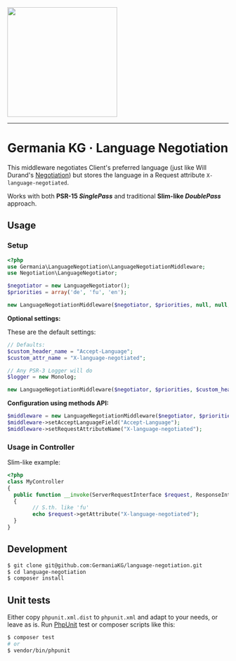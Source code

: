 <img src="https://static.germania-kg.com/logos/ga-logo-2016-web.svgz" width="250px">

------



# Germania KG · Language Negotiation

This middleware negotiates Client's preferred language (just like Will Durand's [Negotiation](https://github.com/willdurand/Negotiation)) but stores the language in a Request attribute `X-language-negotiated`. 

Works with both **PSR-15 *SinglePass*** and traditional **Slim-like *DoublePass*** approach.

## Usage

### Setup

```php
<?php
use Germania\LanguageNegotiation\LanguageNegotiationMiddleware;
use Negotiation\LanguageNegotiator;

$negotiator = new LanguageNegotiator();  
$priorities = array('de', 'fu', 'en');

new LanguageNegotiationMiddleware($negotiator, $priorities, null, null, null);
```

**Optional settings:**

These are the default settings:

```php
// Defaults:
$custom_header_name = "Accept-Language";
$custom_attr_name = "X-language-negotiated";

// Any PSR-3 Logger will do
$logger = new Monolog; 

new LanguageNegotiationMiddleware($negotiator, $priorities, $custom_header_name, $custom_attr_name, $logger);
```

**Configuration using methods API:**

```php
$middleware = new LanguageNegotiationMiddleware($negotiator, $priorities, null, null, null);
$middleware->setAcceptLanguageField("Accept-Language");
$middleware->setRequestAttributeName("X-language-negotiated");
```



### Usage in Controller

Slim-like example:

```php
<?php
class MyController
{
  public function __invoke(ServerRequestInterface $request, ResponseInterface $response, $args)
  {
    	// S.th. like 'fu'
    	echo $request->getAttribute("X-language-negotiated");
  }
}
```



## Development

```bash
$ git clone git@github.com:GermaniaKG/language-negotiation.git
$ cd language-negotiation
$ composer install
```

## Unit tests

Either copy `phpunit.xml.dist` to `phpunit.xml` and adapt to your needs, or leave as is. Run [PhpUnit](https://phpunit.de/) test or composer scripts like this:

```bash
$ composer test
# or
$ vendor/bin/phpunit
```

